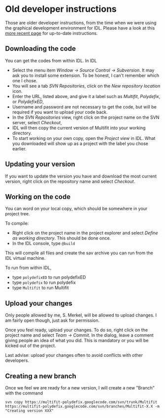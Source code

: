# Old developer instructions #

Those are older developer instructions, from the time when we were using the graphical development environment for IDL. Please have a look at this [more recent page](DevManual.md) for up-to-date instructions.

## Downloading the code ##

You can get the codes from within IDL. In IDL
  * Select the menu item _Window -> Source Control -> Subversion_. It may ask you to install some extension. To be honest, I can't remember which one I chose.
  * You will see a tab _SVN Repositories_, click on the _New repository location_ icon.
  * Enter the URL, listed above, and give it a label such as _Multifit_, _Polydefix_, or _PolydefixED_,
  * Username and password are not necessary to get the code, but will be required if you want to upload your code back.
  * In the _SVN Repositories_ view, right click on the project name on the SVN server, select _Checkout_,
  * IDL will then copy the current version of Multifit into your working directory.
  * To start working on your own copy, open the _Project view_ in IDL. What you downloaded will show up as a project with the label you chose earlier.

## Updating your version ##

If you want to update the version you have and download the most current version, right click on the repository name and select _Checkout_.

## Working on the code ##

You can word on your local copy, which should be somewhere in your project tree.

To compile:
  * Right click on the project name in the project explorer and select _Define as working directory_. This should be done once.
  * In the IDL console, type `@build`

This will compile all files and create the sav archive you can run from the IDL virtual machine.

To run from within IDL,
  * type `polydefixED` to run polydefixED
  * type `polydefix` to run polydefix
  * type `Multifit` to run Multifit

## Upload your changes ##

Only people allowed by me, S. Merkel, will be allowed to upload changes. I am fairly open though, just ask for permission.

Once you feel ready, upload your changes. To do so, right click on the project name and select _Team -> Commit_. In the dialog, leave a comment giving people an idea of what you did. This is mandatory or you will be kicked out of the project.

Last advise: upload your changes often to avoid conflicts with other developers.

## Creating a new branch ##

Once we feel we are ready for a new version, I will create a new "Branch" with the command
```
svn copy https://multifit-polydefix.googlecode.com/svn/trunk/Multifit https://multifit-polydefix.googlecode.com/svn/branches/Multifit-X.X -m "Creating version XXX"
```